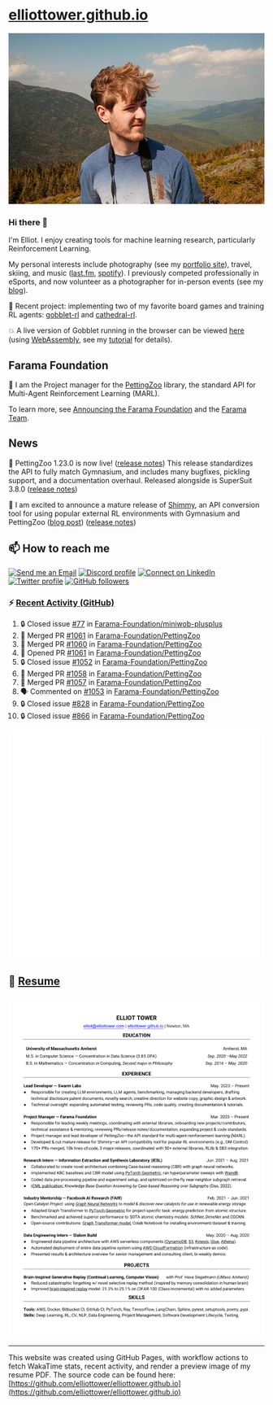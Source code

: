 # [elliottower.github.io](https://github.com/elliottower/elliottower.github.io)

[![A wild Elliot on Mt Washington](https://raw.githubusercontent.com/elliottower/elliottower.github.io/main/src/jpg/DSCF7539-600px.jpg?raw=true)](https://raw.githubusercontent.com/elliottower/elliottower.github.io/main/src/jpg/DSCF7539.jpg?raw=true)

### Hi there 👋

I'm Elliot. I enjoy creating tools for machine learning research, particularly Reinforcement Learning.

My personal interests include photography (see my [portfolio site](https://www.elliottower.com/)), travel, skiing, and music ([last.fm](https://www.last.fm/user/ajsdlfkwer), [spotify](https://open.spotify.com/user/12132818380)). I previously competed professionally in eSports, and now volunteer as a photographer for in-person events (see my [blog](https://www.elliottower.com/stories/?category=events)).

🤖 Recent project: implementing two of my favorite board games and training RL agents: [gobblet-rl](https://github.com/elliottower/gobblet-rl) and [cathedral-rl](https://github.com/elliottower/cathedral-rl). 

💥 A live version of Gobblet running in the browser can be viewed [here](https://elliottower.github.io/gobblet-rl/) (using [WebAssembly](https://webassembly.org/), see my [tutorial](https://github.com/elliottower/gobblet-rl/blob/main/tutorials/WebAssembly/web_assembly.md) for details).

## Farama Foundation

🚀 I am the Project manager for the [PettingZoo](https://github.com/Farama-Foundation/PettingZoo) library, the standard API for Multi-Agent Reinforcement Learning (MARL). 

To learn more, see [Announcing the Farama Foundation](https://farama.org/Announcing-The-Farama-Foundation) and the [Farama Team](https://farama.org/team).

## News

🎉 PettingZoo 1.23.0 is now live! ([release notes](https://github.com/Farama-Foundation/PettingZoo/releases/tag/1.23.0)) This release standardizes the API to fully match Gymnasium, and includes many bugfixes, pickling support, and a documentation overhaul. Released alongside is SuperSuit 3.8.0 ([release notes](https://github.com/Farama-Foundation/SuperSuit/releases/tag/3.8.0)) 

<!-- ![GitHub Release Date](https://img.shields.io/github/release-date/Farama-Foundation/PettingZoo) -->

🎉 I am excited to announce a mature release of [Shimmy](https://github.com/Farama-Foundation/Shimmy), an API conversion tool for using popular external RL environments with Gymnasium and PettingZoo ([blog post](https://farama.org/Announcing-Shimmy)) ([release notes](https://github.com/Farama-Foundation/Shimmy/releases/tag/v1.0.0)) 

## 📫 How to reach me

 [![Send me an Email](https://img.shields.io/badge/email-elliot%40elliottower.com-blue)](mailto:elliot@elliottower.com)
 [![Discord profile](https://img.shields.io/badge/Discord-7289DA?style=flat&logo=discord&logoColor=white)](https://discord.com/users/83091537923145728)
 [![Connect on LinkedIn](https://img.shields.io/badge/--linkedin?label=LinkedIn&logo=LinkedIn&style=social)](https://www.linkedin.com/in/elliot-tower)
 [![Twitter profile](https://img.shields.io/twitter/follow/elliottower?style=social)](https://twitter.com/ElliotTower/)
 [![GitHub followers](https://img.shields.io/github/followers/elliottower?style=social)](https://github.com/elliottower/)

### ⚡ [Recent Activity (GitHub)](https://github.com/elliottower)

<!--START_SECTION:activity-->
1. 🔒 Closed issue [#77](https://github.com/Farama-Foundation/miniwob-plusplus/issues/77) in [Farama-Foundation/miniwob-plusplus](https://github.com/Farama-Foundation/miniwob-plusplus)
2. 🎉 Merged PR [#1061](https://github.com/Farama-Foundation/PettingZoo/pull/1061) in [Farama-Foundation/PettingZoo](https://github.com/Farama-Foundation/PettingZoo)
3. 🎉 Merged PR [#1060](https://github.com/Farama-Foundation/PettingZoo/pull/1060) in [Farama-Foundation/PettingZoo](https://github.com/Farama-Foundation/PettingZoo)
4. 💪 Opened PR [#1061](https://github.com/Farama-Foundation/PettingZoo/pull/1061) in [Farama-Foundation/PettingZoo](https://github.com/Farama-Foundation/PettingZoo)
5. 🔒 Closed issue [#1052](https://github.com/Farama-Foundation/PettingZoo/issues/1052) in [Farama-Foundation/PettingZoo](https://github.com/Farama-Foundation/PettingZoo)
6. 🎉 Merged PR [#1058](https://github.com/Farama-Foundation/PettingZoo/pull/1058) in [Farama-Foundation/PettingZoo](https://github.com/Farama-Foundation/PettingZoo)
7. 🎉 Merged PR [#1057](https://github.com/Farama-Foundation/PettingZoo/pull/1057) in [Farama-Foundation/PettingZoo](https://github.com/Farama-Foundation/PettingZoo)
8. 🗣 Commented on [#1053](https://github.com/Farama-Foundation/PettingZoo/issues/1053#issuecomment-1676514302) in [Farama-Foundation/PettingZoo](https://github.com/Farama-Foundation/PettingZoo)
9. 🔒 Closed issue [#828](https://github.com/Farama-Foundation/PettingZoo/issues/828) in [Farama-Foundation/PettingZoo](https://github.com/Farama-Foundation/PettingZoo)
10. 🔒 Closed issue [#866](https://github.com/Farama-Foundation/PettingZoo/issues/866) in [Farama-Foundation/PettingZoo](https://github.com/Farama-Foundation/PettingZoo)
<!--END_SECTION:activity-->


<picture>
  <a href="https://metrics.lecoq.io/insights?user=elliottower">
   <img src="/github-metrics.svg" alt="Metrics">
  </a>
</picture>

## 📄 [Resume](https://elliottower.github.io/src/pdf/resume.pdf)

<!-- PDF-TO-MARKDOWN:START -->
![Page 1](src/png/page1.png "Page 1")
---
<!-- PDF-TO-MARKDOWN:END -->

----

This website was created using GitHub Pages, with workflow actions to fetch WakaTime stats, recent activity, and render a preview image of my resume PDF. The source code can be found here: [https://github.com/elliottower/elliottower.github.io](https://github.com/elliottower/elliottower.github.io)
